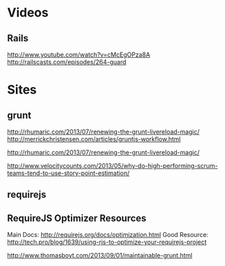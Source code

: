 Videos
=======
Rails
-----
http://www.youtube.com/watch?v=cMcEgOPza8A
http://railscasts.com/episodes/264-guard


Sites
=====

grunt
-----
http://rhumaric.com/2013/07/renewing-the-grunt-livereload-magic/
http://merrickchristensen.com/articles/gruntjs-workflow.html

http://rhumaric.com/2013/07/renewing-the-grunt-livereload-magic/


http://www.velocitycounts.com/2013/05/why-do-high-performing-scrum-teams-tend-to-use-story-point-estimation/


requirejs
---------


RequireJS Optimizer Resources
-----------------------------
Main Docs:  http://requirejs.org/docs/optimization.html
Good Resource:  http://tech.pro/blog/1639/using-rjs-to-optimize-your-requirejs-project

http://www.thomasboyt.com/2013/09/01/maintainable-grunt.html